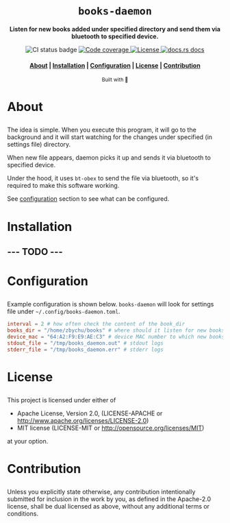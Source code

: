 <div align="center">

  <h1><code>books-daemon</code></h1>

  <p>
    <strong>Listen for new books added under specified directory and send them via bluetooth to
    specified device.</strong>
  </p>

  <p>
    <img src="https://github.com/devzbysiu/books-daemon/workflows/CI/badge.svg" alt="CI status
    badge" />
    <a href="https://codecov.io/gh/devzbysiu/books-daemon">
      <img src="https://img.shields.io/codecov/c/github/devzbysiu/books-daemon?color=%2388C0D0&logoColor=%234C566A&style=flat-square&token=bfdc4b9d55534910ae48fba0b8e984d0" alt="Code coverage"/>
    </a>
    <a href="https://crates.io/crates/books-daemon">
      <img src="https://img.shields.io/crates/l/books-daemon?color=%2388C0D0&logoColor=%234C566A&style=flat-square" alt="License"/>
    </a>
    <a href="https://docs.rs/books-daemon">
      <img src="https://img.shields.io/badge/docs-latest-blue.svg?color=%2388C0D0&logoColor=%234C566A&style=flat-square" alt="docs.rs docs" />
    </a>
  </p>

  <h4>
    <a href="#about">About</a>
    <span> | </span>
    <a href="#installation">Installation</a>
    <span> | </span>
    <a href="#configuration">Configuration</a>
    <span> | </span>
    <a href="#license">License</a>
    <span> | </span>
    <a href="#contribution">Contribution</a>
  </h3>

  <sub>Built with 🦀</sub>
</div>

# <p id="about">About</p>

The idea is simple. When you execute this program, it will go to the background and it will start
watching for the changes under specified (in settings file) directory.

When new file appears, daemon picks it up and sends it via bluetooth to specified device.

Under the hood, it uses `bt-obex` to send the file via bluetooth, so it's required to make this
software working.

See [configuration](#configuration) section to see what can be configured.

# <p id="installation">Installation</p>

## --- TODO ---

# <p id="configuration">Configuration</p>

Example configuration is shown below. `books-daemon` will look for settings file under
`~/.config/books-daemon.toml`.

```toml
interval = 2 # how often check the content of the book_dir
books_dir = "/home/zbychu/books" # where should it listen for new books
device_mac = "64:A2:F9:E9:AE:C3" # device MAC number to which new books should be send
stdout_file = "/tmp/books_daemon.out" # stdout logs
stderr_file = "/tmp/books_daemon.err" # stderr logs
```

# <p id="license">License</p>

This project is licensed under either of

- Apache License, Version 2.0, (LICENSE-APACHE or http://www.apache.org/licenses/LICENSE-2.0)
- MIT license (LICENSE-MIT or http://opensource.org/licenses/MIT)

at your option.

# <p id="contribution">Contribution</p>


Unless you explicitly state otherwise, any contribution intentionally submitted for inclusion in the work by you, as defined in the Apache-2.0 license, shall be dual licensed as above, without any additional terms or conditions.
